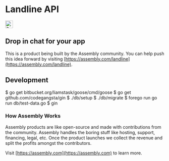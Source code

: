 # Landline API

<a href="https://assembly.com/landline/bounties?utm_campaign=assemblage&utm_source=landline&utm_medium=repo_badge"><img src="https://asm-badger.herokuapp.com/landline/badges/tasks.svg" height="24px" alt="Open Tasks" /></a>

## Drop in chat for your app

This is a product being built by the Assembly community. You can help push this idea forward by visiting [https://assembly.com/landline](https://assembly.com/landline).

## Development

  $ go get bitbucket.org/liamstask/goose/cmd/goose
  $ go get github.com/codegangsta/gin
  $ ./db/setup
  $ ./db/migrate
  $ forego run go run db/test-data.go
  $ gin

### How Assembly Works

Assembly products are like open-source and made with contributions from the community. Assembly handles the boring stuff like hosting, support, financing, legal, etc. Once the product launches we collect the revenue and split the profits amongst the contributors.

Visit [https://assembly.com](https://assembly.com) to learn more.
